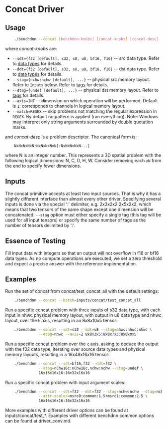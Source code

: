 # Concat Driver

## Usage
``` sh
    ./benchdnn --concat [benchdnn-knobs] [concat-knobs] [concat-desc] ...
```

where *concat-knobs* are:

 - `--sdt={f32 [default], s32, s8, u8, bf16, f16}` -- src data type.
            Refer to [data types](knobs_dt.md) for details.
 - `--ddt={f32 [default], s32, s8, u8, bf16, f16}` -- dst data type.
            Refer to [data types](knobs_dt.md) for details.
 - `--stag={nchw:nchw [default], ...}` -- physical src memory layout.
            Refer to ``Inputs`` below.
            Refer to [tags](knobs_tag.md) for details.
 - `--dtag={undef [default], ...}` -- physical dst memory layout.
            Refer to [tags](knobs_tag.md) for details.
 - `--axis=INT` -- dimension on which operation will be performed.
            Default is `1`; corresponds to channels in logical memory layout.
 - `--match=REGEX` -- skip problems not matching the regular expression in
            `REGEX`. By default no pattern is applied (run everything).
            Note: Windows may interpret only string arguments surrounded by
            double quotation marks.

and *concat-desc* is a problem descriptor. The canonical form is:
```
    NxNxNxNxN:NxNxNxNxN[:NxNxNxNxN...]
```
where N is an integer number. This represents a 3D spatial problem with the
following logical dimensions: N, C, D, H, W. Consider removing each `xN` from
the end to specify fewer dimensions.


## Inputs
The concat primitive accepts at least two input sources. That is why it has a
slightly different interface than almost every other driver. Specifying several
inputs is done via the special ':' delimiter, e.g. 2x3x2x2:2x5x2x2, which means
that two tensors of the same shape except one dimension will be concatenated.
`--stag` option must either specify a single tag (this tag will be used for all
input tensors) or specify the same number of tags as the number of tensors
delimited by ':'.


## Essence of Testing
Fill input data with integers so that an output will not overflow in f16 or bf16
data types. As no compute operations are executed, we set a zero threshold and
expect a precise answer with the reference implementation.


## Examples

Run the set of concat from concat/test_concat_all with the default settings:
``` sh
    ./benchdnn --concat --batch=inputs/concat/test_concat_all
```

Run a specific concat problem with three inputs of s32 data type, with each
input in nhwc physical memory layout, with output in u8 data type and nhwc
layout, over the `h` axis, resulting in an 8x8x10x5 tensor:
``` sh
    ./benchdnn --concat --sdt=s32 --ddt=u8 --stag=nhwc:nhwc:nhwc \
               --dtag=nhwc --axis=2 8x8x3x5:8x8x7x5:8x8x0x5
```

Run a specific concat problem over the `c` axis, asking to deduce the output
with the f32 data type, iterating over source data types and physical memory
layouts, resulting in a 16x48x16x16 tensor:
``` sh
    ./benchdnn --concat --sdt=bf16,f32 --ddt=f32 \
               --stag=nChw16c:nChw16c,nchw:nchw --dtag=undef \
               16x16x16x16:16x32x16x16
```

Run a specific concat problem with input argument scales:
``` sh
    ./benchdnn --concat --sdt=f32 --ddt=f32 --stag=nchw:nchw --dtag=nchw \
               --attr-scales=msrc0:common:1.5+msrc1:common:2.5 \
               16x16x16x16:16x32x16x16
```

More examples with different driver options can be found at
inputs/concat/test_\*. Examples with different benchdnn common options can be
found at driver_conv.md.
